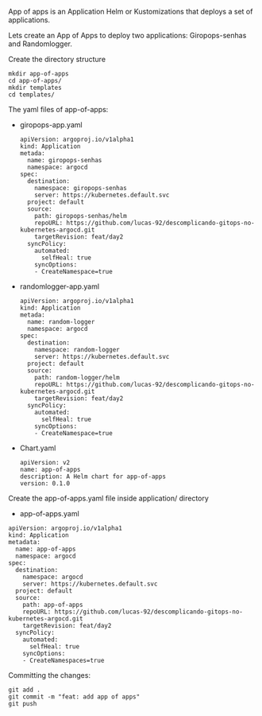 App of apps is an Application Helm or Kustomizations that deploys a set of applications.

Lets create an App of Apps to deploy two applications: Giropops-senhas and Randomlogger.

Create the directory structure 
```
mkdir app-of-apps
cd app-of-apps/
mkdir templates
cd templates/
```
The yaml files of app-of-apps:
- giropops-app.yaml
  ```
  apiVersion: argoproj.io/v1alpha1
  kind: Application
  metada:
    name: giropops-senhas
    namespace: argocd
  spec:
    destination:
      namespace: giropops-senhas
      server: https://kubernetes.default.svc
    project: default
    source:
      path: giropops-senhas/helm
      repoURL: https://github.com/lucas-92/descomplicando-gitops-no-kubernetes-argocd.git
      targetRevision: feat/day2
    syncPolicy:
      automated:
        selfHeal: true
      syncOptions:
      - CreateNamespace=true
  ```
- randomlogger-app.yaml
  ```
  apiVersion: argoproj.io/v1alpha1
  kind: Application
  metada:
    name: random-logger
    namespace: argocd
  spec:
    destination:
      namespace: random-logger
      server: https://kubernetes.default.svc
    project: default
    source:
      path: random-logger/helm
      repoURL: https://github.com/lucas-92/descomplicando-gitops-no-kubernetes-argocd.git
      targetRevision: feat/day2
    syncPolicy:
      automated:
        selfHeal: true
      syncOptions:
      - CreateNamespace=true
  ```
- Chart.yaml
  ```
  apiVersion: v2
  name: app-of-apps
  description: A Helm chart for app-of-apps
  version: 0.1.0
  ```
Create the app-of-apps.yaml file inside application/ directory
- app-of-apps.yaml
```
apiVersion: argoproj.io/v1alpha1
kind: Application
metadata:
  name: app-of-apps
  namespace: argocd
spec:
  destination:
    namespace: argocd
    server: https://kubernetes.default.svc
  project: default
  source:
    path: app-of-apps
    repoURL: https://github.com/lucas-92/descomplicando-gitops-no-kubernetes-argocd.git
    targetRevision: feat/day2
  syncPolicy:
    automated:
      selfHeal: true
    syncOptions:
    - CreateNamespaces=true
```
Committing the changes:
```
git add .
git commit -m "feat: add app of apps"
git push
```
